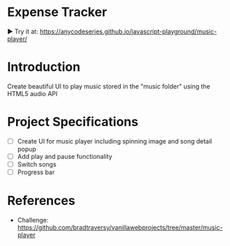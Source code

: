 # Expense Tracker
▶️ Try it at: https://anycodeseries.github.io/javascript-playground/music-player/

# Introduction
Create beautiful UI to play music stored in the "music folder" using the HTML5 audio API

# Project Specifications
- [ ] Create UI for music player including spinning image and song detail popup
- [ ] Add play and pause functionality
- [ ] Switch songs
- [ ] Progress bar

# References

- Challenge: https://github.com/bradtraversy/vanillawebprojects/tree/master/music-player